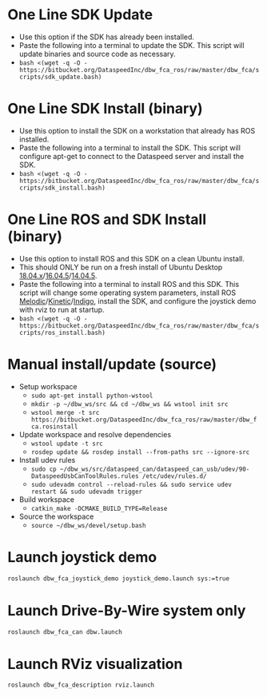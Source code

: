 # One Line SDK Update

* Use this option if the SDK has already been installed.
* Paste the following into a terminal to update the SDK. This script will update binaries and source code as necessary.
* ```bash <(wget -q -O - https://bitbucket.org/DataspeedInc/dbw_fca_ros/raw/master/dbw_fca/scripts/sdk_update.bash)```

# One Line SDK Install (binary)

* Use this option to install the SDK on a workstation that already has ROS installed.
* Paste the following into a terminal to install the SDK. This script will configure apt-get to connect to the Dataspeed server and install the SDK.
* ```bash <(wget -q -O - https://bitbucket.org/DataspeedInc/dbw_fca_ros/raw/master/dbw_fca/scripts/sdk_install.bash)```

# One Line ROS and SDK Install (binary)

* Use this option to install ROS and this SDK on a clean Ubuntu install.
* This should ONLY be run on a fresh install of Ubuntu Desktop [18.04.x](http://releases.ubuntu.com/18.04/ubuntu-18.04.2-desktop-amd64.iso)/[16.04.5](http://releases.ubuntu.com/16.04/ubuntu-16.04.5-desktop-amd64.iso)/[14.04.5](http://releases.ubuntu.com/14.04/ubuntu-14.04.5-desktop-amd64.iso).
* Paste the following into a terminal to install ROS and this SDK. This script will change some operating system parameters, install ROS [Melodic](http://wiki.ros.org/melodic/Installation/Ubuntu)/[Kinetic](http://wiki.ros.org/kinetic/Installation/Ubuntu)/[Indigo](http://wiki.ros.org/indigo/Installation/Ubuntu), install the SDK, and configure the joystick demo with rviz to run at startup.
* ```bash <(wget -q -O - https://bitbucket.org/DataspeedInc/dbw_fca_ros/raw/master/dbw_fca/scripts/ros_install.bash)```

# Manual install/update (source)

* Setup workspace
    * ```sudo apt-get install python-wstool```
    * ```mkdir -p ~/dbw_ws/src && cd ~/dbw_ws && wstool init src```
    * ```wstool merge -t src https://bitbucket.org/DataspeedInc/dbw_fca_ros/raw/master/dbw_fca.rosinstall```
* Update workspace and resolve dependencies
    * ```wstool update -t src```
    * ```rosdep update && rosdep install --from-paths src --ignore-src```
* Install udev rules
    * ```sudo cp ~/dbw_ws/src/dataspeed_can/dataspeed_can_usb/udev/90-DataspeedUsbCanToolRules.rules /etc/udev/rules.d/```
    * ```sudo udevadm control --reload-rules && sudo service udev restart && sudo udevadm trigger```
* Build workspace
    * ```catkin_make -DCMAKE_BUILD_TYPE=Release```
* Source the workspace
    * ```source ~/dbw_ws/devel/setup.bash```

# Launch joystick demo
```bash
roslaunch dbw_fca_joystick_demo joystick_demo.launch sys:=true
```

# Launch Drive-By-Wire system only
```bash
roslaunch dbw_fca_can dbw.launch
```

# Launch RViz visualization
```bash
roslaunch dbw_fca_description rviz.launch
```

